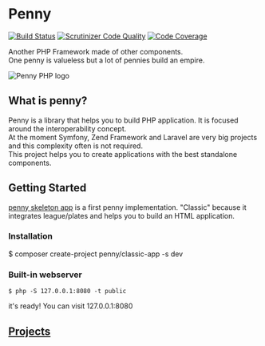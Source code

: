 # Penny
[![Build Status](https://travis-ci.org/pennyphp/penny.svg?branch=master)](https://travis-ci.org/pennyphp/penny)
[![Scrutinizer Code Quality](https://scrutinizer-ci.com/g/pennyphp/penny/badges/quality-score.png?b=master)](https://scrutinizer-ci.com/g/pennyphp/penny/?branch=master)
[![Code Coverage](https://scrutinizer-ci.com/g/pennyphp/penny/badges/coverage.png?b=master)](https://scrutinizer-ci.com/g/pennyphp/penny/?branch=master)

Another PHP Framework made of other components.  
One penny is valueless but a lot of pennies build an empire.  

![Penny PHP logo](https://raw.githubusercontent.com/gianarb/penny/master/docs/assets/img/pennyphp.png)

## What is penny?
Penny is a library that helps you to build PHP application. It is focused around the interoperability concept.  
At the moment Symfony, Zend Framework and Laravel are very big projects and this complexity often is not required.  
This project helps you to create applications with the best standalone components.  

## Getting Started
[penny skeleton app](https://github.com/pennyphp/penny-skeleton-app) is a first penny implementation.
"Classic" because it integrates league/plates and helps you to build an HTML application.

### Installation

$ composer create-project penny/classic-app -s dev

### Built-in webserver
```
$ php -S 127.0.0.1:8080 -t public
```
it's ready! You can visit 127.0.0.1:8080

## [Projects](http://docs.pennyphp.org/en/latest/use-case/)
